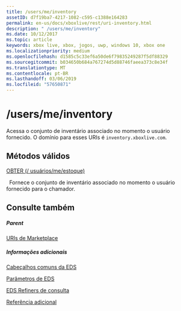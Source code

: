 ```yaml
---
title: /users/me/inventory
assetID: d7f19ba7-4217-1082-c595-c1388e164283
permalink: en-us/docs/xboxlive/rest/uri-inventory.html
description: " /users/me/inventory"
ms.date: 10/12/2017
ms.topic: article
keywords: xbox live, xbox, jogos, uwp, windows 10, xbox one
ms.localizationpriority: medium
ms.openlocfilehash: d1585c5c33ef6a50de6f79835249287f5df88329
ms.sourcegitcommit: b034650b684a767274d5d88746faeea373c8e34f
ms.translationtype: MT
ms.contentlocale: pt-BR
ms.lasthandoff: 03/06/2019
ms.locfileid: "57650871"
---
```

# <a name="usersmeinventory"></a>/users/me/inventory
Acessa o conjunto de inventário associado no momento o usuário fornecido. O domínio para esses URIs é `inventory.xboxlive.com`.
  
<a id="ID4EV"></a>

 
## <a name="valid-methods"></a>Métodos válidos

[OBTER (/ usuários/me/estoque)](uri-inventoryget.md)

&nbsp;&nbsp;Fornece o conjunto de inventário associado no momento o usuário fornecido para o chamador.
 
<a id="ID4E6"></a>

 
## <a name="see-also"></a>Consulte também
 
<a id="ID4EBB"></a>

 
##### <a name="parent"></a>Parent 

[URIs de Marketplace](atoc-reference-marketplace.md)

  
<a id="ID4ELB"></a>

 
##### <a name="further-information"></a>Informações adicionais 

[Cabeçalhos comuns da EDS](../../additional/edscommonheaders.md)

 [Parâmetros de EDS](../../additional/edsparameters.md)

 [EDS Refiners de consulta](../../additional/edsqueryrefiners.md)

 [Referência adicional](../../additional/atoc-xboxlivews-reference-additional.md)

   